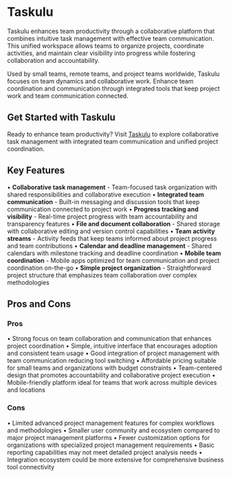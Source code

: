# Taskulu

Taskulu enhances team productivity through a collaborative platform that combines intuitive task management with effective team communication. This unified workspace allows teams to organize projects, coordinate activities, and maintain clear visibility into progress while fostering collaboration and accountability.

Used by small teams, remote teams, and project teams worldwide, Taskulu focuses on team dynamics and collaborative work. Enhance team coordination and communication through integrated tools that keep project work and team communication connected.

## Get Started with Taskulu

Ready to enhance team productivity? Visit [Taskulu](https://taskulu.com) to explore collaborative task management with integrated team communication and unified project coordination.

## Key Features

• **Collaborative task management** - Team-focused task organization with shared responsibilities and collaborative execution
• **Integrated team communication** - Built-in messaging and discussion tools that keep communication connected to project work
• **Progress tracking and visibility** - Real-time project progress with team accountability and transparency features
• **File and document collaboration** - Shared storage with collaborative editing and version control capabilities
• **Team activity streams** - Activity feeds that keep teams informed about project progress and team contributions
• **Calendar and deadline management** - Shared calendars with milestone tracking and deadline coordination
• **Mobile team coordination** - Mobile apps optimized for team communication and project coordination on-the-go
• **Simple project organization** - Straightforward project structure that emphasizes team collaboration over complex methodologies

## Pros and Cons

### Pros
• Strong focus on team collaboration and communication that enhances project coordination
• Simple, intuitive interface that encourages adoption and consistent team usage
• Good integration of project management with team communication reducing tool switching
• Affordable pricing suitable for small teams and organizations with budget constraints
• Team-centered design that promotes accountability and collaborative project execution
• Mobile-friendly platform ideal for teams that work across multiple devices and locations

### Cons
• Limited advanced project management features for complex workflows and methodologies
• Smaller user community and ecosystem compared to major project management platforms
• Fewer customization options for organizations with specialized project management requirements
• Basic reporting capabilities may not meet detailed project analysis needs
• Integration ecosystem could be more extensive for comprehensive business tool connectivity
